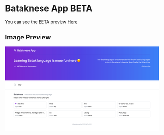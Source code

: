 # Bataknese App BETA

You can see the BETA preview [Here](https://batakneseapp.vercel.app/)

## Image Preview

![Bataknese App](/public/cc_app.png)
